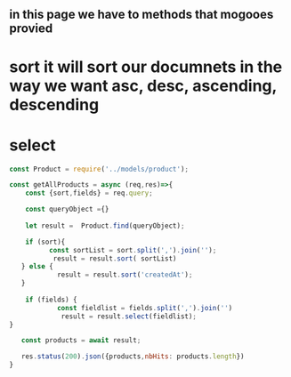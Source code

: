 ## in this page we have to methods that mogooes provied
# sort it will sort our documnets in the way we want  asc, desc, ascending, descending
#  select


```js
const Product = require('../models/product');

const getAllProducts = async (req,res)=>{
    const {sort,fields} = req.query; 

    const queryObject ={}
        
    let result =  Product.find(queryObject);

    if (sort){
          const sortList = sort.split(',').join('');
           result = result.sort( sortList)
   } else {
            result = result.sort('createdAt');
   } 
   
    if (fields) {
            const fieldlist = fields.split(',').join('')
             result = result.select(fieldlist);     
}

   const products = await result;

   res.status(200).json({products,nbHits: products.length})
}


```